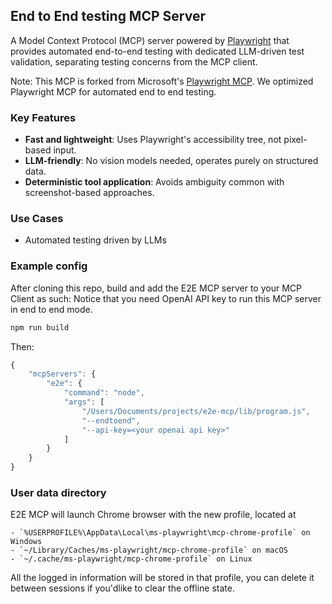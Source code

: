 ## End to End testing MCP Server

A Model Context Protocol (MCP) server powered by [Playwright](https://playwright.dev) that provides automated end-to-end testing with dedicated LLM-driven test validation, separating testing concerns from the MCP client.

Note: This MCP is forked from Microsoft's [Playwright MCP](https://github.com/microsoft/playwright-mcp). We optimized Playwright MCP for automated end to end testing.

### Key Features

- **Fast and lightweight**: Uses Playwright's accessibility tree, not pixel-based input.
- **LLM-friendly**: No vision models needed, operates purely on structured data.
- **Deterministic tool application**: Avoids ambiguity common with screenshot-based approaches.

### Use Cases

- Automated testing driven by LLMs

### Example config

After cloning this repo, build and add the E2E MCP server to your MCP Client as such:
Notice that you need OpenAI API key to run this MCP server in end to end mode.

```bash
npm run build
```

Then:

```js
{
    "mcpServers": {
        "e2e": {
            "command": "node",
            "args": [
                "/Users/Documents/projects/e2e-mcp/lib/program.js",
                "--endtoend",
                "--api-key=<your openai api key>"
            ]
        }
    }
}
```

### User data directory

E2E MCP will launch Chrome browser with the new profile, located at

```
- `%USERPROFILE%\AppData\Local\ms-playwright\mcp-chrome-profile` on Windows
- `~/Library/Caches/ms-playwright/mcp-chrome-profile` on macOS
- `~/.cache/ms-playwright/mcp-chrome-profile` on Linux
```

All the logged in information will be stored in that profile, you can delete it between sessions if you'dlike to clear the offline state.